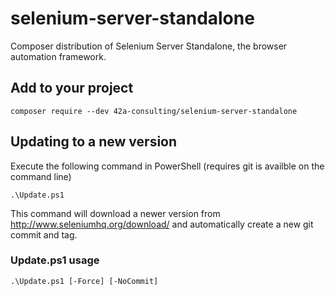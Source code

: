 # selenium-server-standalone
Composer distribution of Selenium Server Standalone, the browser automation framework.

## Add to your project

	composer require --dev 42a-consulting/selenium-server-standalone

## Updating to a new version
Execute the following command in PowerShell (requires git is availble on the command line)

	.\Update.ps1

This command will download a newer version from http://www.seleniumhq.org/download/
and automatically create a new git commit and tag.

### Update.ps1 usage

	.\Update.ps1 [-Force] [-NoCommit]
